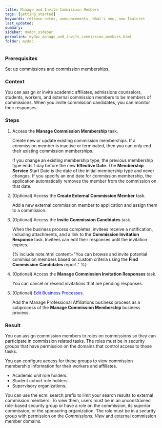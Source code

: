 ```yaml
---
title: Manage and Invite Commission Members
tags: [getting_started]
keywords: release notes, announcements, what's new, new features
last_updated:
summary:
sidebar: mydoc_sidebar
permalink: mydoc_manage_and_invite_commission_members.html
folder: mydoc
---
```


### Prerequisites
Set up commissions and commission memberships.

### Context
You can assign or invite academic affiliates, admissions counselors, students, workers, and external commission members to be members of commissions. When you invite commission candidates, you can monitor their responses.

### Steps
1.  Access the **Manage Commission Membership** task.

    Create new or update existing commission memberships. If a commission member is inactive or terminated, then you can only end their existing commission memberships.

    If you change an existing membership type, the previous membership type ends 1 day before the new **Effective Date**. The **Membership Service** Start Date is the date of the initial membership type and never changes. If you specify an end date for commission membership, the application automatically removes the member from the commission on that date.
1.  (Optional) Access the **Create External Commission Member** task.

    Add a new external commission member to application and assign them to a commission.
1. (Optional) Access the **Invite Commission Candidates** task.

    When the business process completes, invitees receive a notification, including attachments, and a link to the **Commission Invitation Response** task. Invitees can edit their responses until the invitation expires.

    {% include note.html content="You can browse and invite potential commission members based on custom criteria using the **Find Commission Candidates** report." %}
1.  (Optional) Access the **Manage Commission Invitation Responses** task.

    You can cancel or resend invitations that are pending responses.

1.  (Optional) <span style="color: blue;">Edit Business Processes</span>.

    Add the Manage Professional Affiliations business process as a subprocess of the **Manage Commission Membership** business process.

### Result
You can assign commission members to roles on commissions so they can participate in commission related tasks. The roles must be in security groups that have permission on the domains that control access to those tasks.

You can configure access for these groups to view commission membership information for their workers and affiliates.
* Academic unit role holders.
* Student cohort role holders.
* Supervisory organizations.

You can use the ecm: search prefix to limit your search results to external commission members. To view them, users must be in an unconstrained role-based security group or have a role on the commission, its superior commission, or the sponsoring organization. The role must be in a security group with permission on the *Commissions: View* and external commission member domains.
